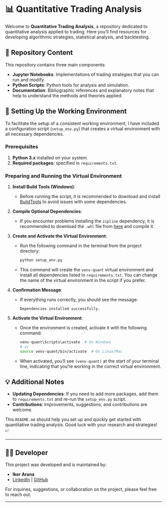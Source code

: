 # 📊 Quantitative Trading Analysis

Welcome to **Quantitative Trading Analysis**, a repository dedicated to quantitative analysis applied to trading. Here you’ll find resources for developing algorithmic strategies, statistical analysis, and backtesting.

## 📁 Repository Content

This repository contains three main components:

- **Jupyter Notebooks**: Implementations of trading strategies that you can run and modify.
- **Python Scripts**: Python tools for analysis and simulation.
- **Documentation**: Bibliographic references and explanatory notes that help to understand the methods and theories applied.

## 🚀 Setting Up the Working Environment

To facilitate the setup of a consistent working environment, I have included a configuration script (`setup_env.py`) that creates a virtual environment with all necessary dependencies.

### Prerequisites

1. **Python 3.x** installed on your system.
2. **Required packages**: specified in `requirements.txt`.

### Preparing and Running the Virtual Environment

1. **Install Build Tools (Windows)**:
   - Before running the script, it is recommended to download and install [BuildTools](https://visualstudio.microsoft.com/es/visual-cpp-build-tools/) to avoid issues with some dependencies.
   
2. **Compile Optional Dependencies**:
   - If you encounter problems installing the `zipline` dependency, it is recommended to download the `.whl` file from [here](https://github.com/cgohlke/talib-build) and compile it.

3. **Create and Activate the Virtual Environment**:
   - Run the following command in the terminal from the project directory:

     ```bash
     python setup_env.py
     ```

   - This command will create the `venv-quant` virtual environment and install all dependencies listed in `requirements.txt`. You can change the name of the virtual environment in the script if you prefer.

4. **Confirmation Message**:
   - If everything runs correctly, you should see the message:
     ```
     Dependencies installed successfully.
     ```

5. **Activate the Virtual Environment**:
   - Once the environment is created, activate it with the following command:

     ```bash
     venv-quant\Scripts\activate  # On Windows
     # or
     source venv-quant/bin/activate  # On Linux/Mac
     ```

   - When activated, you’ll see `(venv-quant)` at the start of your terminal line, indicating that you’re working in the correct virtual environment.

## 💡 Additional Notes

- **Updating Dependencies**: If you need to add more packages, add them to `requirements.txt` and re-run the `setup_env.py` script.
- **Contributions**: Improvements, suggestions, and contributions are welcome.

This `README.md` should help you set up and quickly get started with quantitative trading analysis. Good luck with your research and strategies! 📈

---

## 👨‍💻 Developer

This project was developed and is maintained by:

- **Iker Arana**
- [LinkedIn](https://www.linkedin.com/in/iker-arana-0ab741a6/) | [GitHub](https://github.com/aranagarapena?tab=repositories)

For inquiries, suggestions, or collaboration on the project, please feel free to reach out.

---
